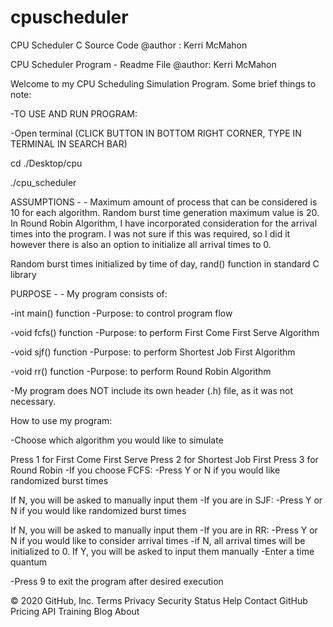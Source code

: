# cpuscheduler
CPU Scheduler C Source Code @author : Kerri McMahon


CPU Scheduler Program - Readme File @author: Kerri McMahon

Welcome to my CPU Scheduling Simulation Program. Some brief things to note:

-TO USE AND RUN PROGRAM:

-Open terminal (CLICK BUTTON IN BOTTOM RIGHT CORNER, TYPE IN TERMINAL IN SEARCH BAR)

cd ./Desktop/cpu

./cpu_scheduler

ASSUMPTIONS - -
Maximum amount of process that can be considered is 10 for each algorithm. Random burst time generation maximum value is 20.
In Round Robin Algorithm, I have incorporated consideration for the arrival times into the program. I was not sure if this was required, so I did it however there is also an option to initialize all arrival times to 0.

Random burst times initialized by time of day, rand() function in standard C library

PURPOSE - -
My program consists of:

-int main() function -Purpose: to control program flow

-void fcfs() function -Purpose: to perform First Come First Serve Algorithm

-void sjf() function -Purpose: to perform Shortest Job First Algorithm

-void rr() function -Purpose: to perform Round Robin Algorithm

-My program does NOT include its own header (.h) file, as it was not necessary.

How to use my program:

-Choose which algorithm you would like to simulate

Press 1 for First Come First Serve
Press 2 for Shortest Job First
Press 3 for Round Robin
-If you choose FCFS: -Press Y or N if you would like randomized burst times

If N, you will be asked to manually input them
-If you are in SJF: -Press Y or N if you would like randomized burst times

If N, you will be asked to manually input them
-If you are in RR: -Press Y or N if you would like to consider arrival times -if N, all arrival times will be initialized to 0. If Y, you will be asked to input them manually -Enter a time quantum

-Press 9 to exit the program after desired execution

© 2020 GitHub, Inc.
Terms
Privacy
Security
Status
Help
Contact GitHub
Pricing
API
Training
Blog
About

